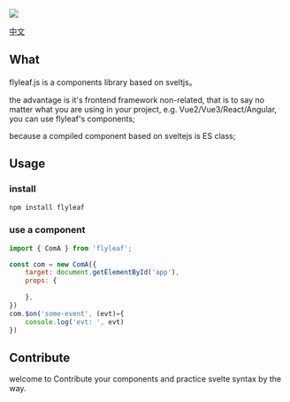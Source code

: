 ![](https://github.com/cunzaizhuyi/flyleaf/blob/master/public/logo-big.jpg)

[中文](https://github.com/cunzaizhuyi/flyleaf/blob/master/README_cn.md)

## What

flyleaf.js is a components library based on sveltjs。

the advantage is it's frontend framework non-related, that is to say
no matter what you are using in your project, e.g. Vue2/Vue3/React/Angular, 
you can use flyleaf's components;

because a compiled component based on sveltejs is ES class;


## Usage

### install
```javascript
npm install flyleaf
```

### use a component
```javascript
import { ComA } from 'flyleaf';

const com = new ComA({
    target: document.getElementById('app'),
    props: {
        
    },
})
com.$on('some-event', (evt)={
    console.log('evt: ', evt)
})
```

## Contribute
welcome to Contribute your components and practice svelte syntax by the way.